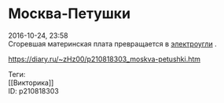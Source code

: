 Москва-Петушки
===============

   
 2016-10-24, 23:58   
  Сгоревшая материнская плата превращается в  [электроугли](https://ru.wikipedia.org/wiki/%D0%AD%D0%BB%D0%B5%D0%BA%D1%82%D1%80%D0%BE%D1%83%D0%B3%D0%BB%D0%B8)  .   
    
 <https://diary.ru/~zHz00/p210818303_moskva-petushki.htm>   
   
 Теги:   
 [[Викторика]]   
 ID: p210818303